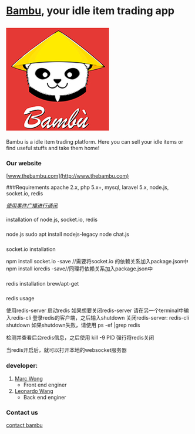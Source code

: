 # [Bambu](http://www.thebambu.com), your idle item trading app

![Bambu](https://github.com/LeonardoWang/Bambu/blob/master/public/img/favicon.ico)
---

Bambu is a idle item trading platform. Here you can sell your idle items or find useful stuffs and take them home! 

### Our website
[www.thebambu.com](http://www.thebambu.com) 


###Requirements
apache 2.x, php 5.x+, mysql, laravel 5.x, node.js, socket.io, redis

*[使用事件广播进行通讯](https://segmentfault.com/a/1190000002921506)*


####
installation of node.js, socket.io, redis

#####
node.js
sudo apt install nodejs-legacy
node chat.js

#####
socket.io installation

npm install socket.io -save //需要将socket.io 的依赖关系加入package.json中 
npm install ioredis -save//同理将依赖关系加入package.json中 

#####
redis installation
brew/apt-get

#####
redis usage

使用redis-server 启动redis 
如果想要关闭redis-server 请在另一个terminal中输入redis-cli 登录redis的客户端，之后输入shutdown 关闭redis-server: redis-cli shutdown
如果shutdown失败，请使用 ps -ef |grep redis

检测并查看后台redis信息，之后使用 kill -9 PID 强行将redis关闭 

当redis开启后，就可以打开本地的websocket服务器 



### developer:
1. [Marc Wong](https://github.com/MarcWong) 
	* Front end enginer
2. [Leonardo Wang](https://github.com/LeonardoWang)
	* Back end enginer

### Contact us
[contact bambu](mailto:brucewayne@pku.edu.cn) 
